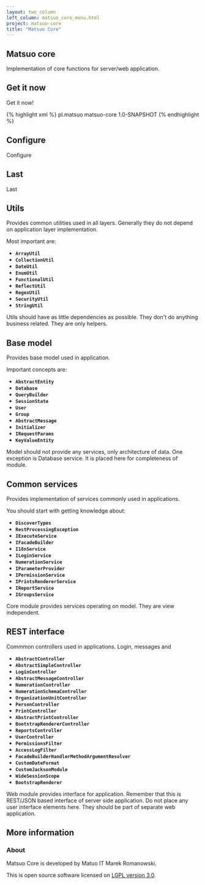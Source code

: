 ```yaml
---
layout: two_column
left_column: matsuo_core_menu.html
project: matsuo-core
title: "Matsuo Core"
---
```


## Matsuo core

Implementation of core functions for server/web application.

## Get it now

Get it now!

{% highlight xml %}
<dependency>
  <groupId>pl.matsuo</groupId>
  <artifactId>matsuo-core</artifactId>
  <version>1.0-SNAPSHOT</version>
</dependency>
{% endhighlight %}

## Configure

Configure

## Last

Last


## Utils

Provides common utilities used in all layers. Generally they do not depend on application layer implementation.

Most important are:

* **`ArrayUtil`**
* **`CollectionUtil`**
* **`DateUtil`**
* **`EnumUtil`**
* **`FunctionalUtil`**
* **`ReflectUtil`**
* **`RegexUtil`**
* **`SecurityUtil`**
* **`StringUtil`**

Utils should have as little dependencies as possible.
They don't do anything business related.
They are only helpers.

## Base model

Provides base model used in application.

Important concepts are:

* **`AbstractEntity`**
* **`Database`**
* **`QueryBuilder`**
* **`SessionState`**
* **`User`**
* **`Group`**
* **`AbstractMessage`**
* **`Initializer`**
* **`IRequestParams`**
* **`KeyValueEntity`**

Model should not provide any services, only architecture of data.
One exception is Database service. It is placed here for completeness of module.

## Common services

Provides implementation of services commonly used in applications.

You should start with getting knowledge about:

* **`DiscoverTypes`**
* **`RestProcessingException`**
* **`IExecuteService`**
* **`IFacadeBuilder`**
* **`I18nService`**
* **`ILoginService`**
* **`NumerationService`**
* **`IParameterProvider`**
* **`IPermissionService`**
* **`IPrintsRendererService`**
* **`IReportService`**
* **`IGroupsService`**

Core module provides services operating on model. They are view independent.

## REST interface

Commmon controllers used in applications. Login, messages and

* **`AbstractController`**
* **`AbstractSimpleController`**
* **`LoginController`**
* **`AbstractMessageController`**
* **`NumerationController`**
* **`NumerationSchemaController`**
* **`OrganizationUnitController`**
* **`PersonController`**
* **`PrintController`**
* **`AbstractPrintController`**
* **`BootstrapRendererController`**
* **`ReportsController`**
* **`UserController`**
* **`PermissionsFilter`**
* **`AccessLogFilter`**
* **`FacadeBuilderHandlerMethodArgumentResolver`**
* **`CustomDateFormat`**
* **`CustomJacksonModule`**
* **`WideSessionScope`**
* **`BootstrapRenderer`**

Web module provides interface for application.
Remember that this is REST/JSON based interface of server side application.
Do not place any user interface elements here.
They should be part of separate web application.

## More information

### About

Matsuo Core is developed by Matuo IT Marek Romanowski.

This is open source software licensed on [LGPL version 3.0](matsuo-core/license.html).
